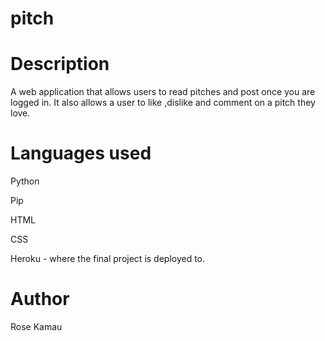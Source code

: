 # pitch
# Description
A web application that allows users to read pitches and post once you are logged in. It also allows a user to like ,dislike and comment on a pitch they love.
# Languages used
Python 

Pip

HTML

CSS

Heroku - where the final project is deployed to.
# Author
Rose Kamau





